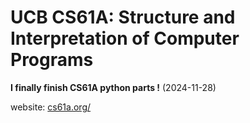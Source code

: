 # UCB CS61A: Structure and Interpretation of Computer Programs

**I finally finish CS61A python parts !**    (2024-11-28)

website: [cs61a.org/](https://cs61a.org/)